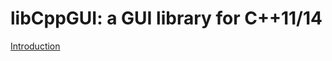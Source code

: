 libCppGUI: a GUI library for C++11/14
=====================================

[Introduction](docs/project_gui/project_gui.md)